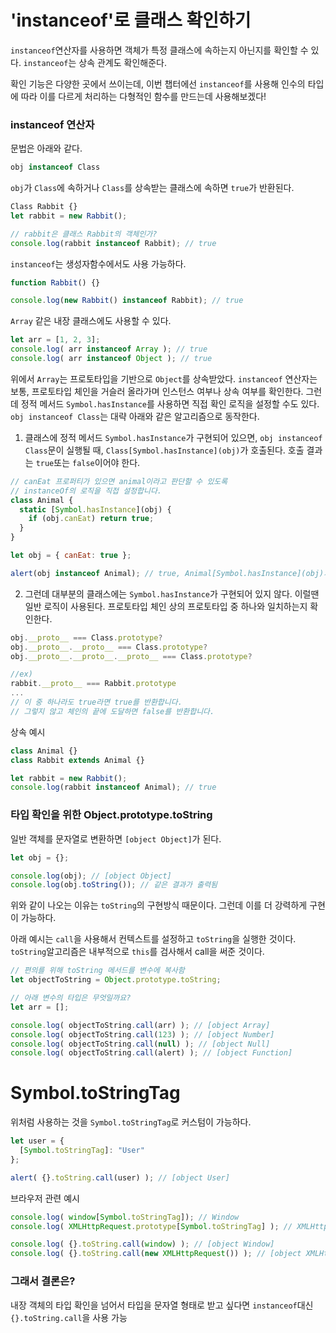 # 'instanceof'로 클래스 확인하기
`instanceof`연산자를 사용하면 객체가 특정 클래스에 속하는지 아닌지를 확인할 수 있다.
`instanceof`는 상속 관계도 확인해준다.

확인 기능은 다양한 곳에서 쓰이는데, 이번 챕터에선 `instanceof`를 사용해 인수의 타입에 따라 이를 다르게 처리하는 다형적인 함수를 만드는데 사용해보겠다!

### instanceof 연산자
문법은 아래와 같다.
```js
obj instanceof Class
```
`obj`가 `Class`에 속하거나 `Class`를 상속받는 클래스에 속하면 `true`가 반환된다.
```js
Class Rabbit {}
let rabbit = new Rabbit();

// rabbit은 클래스 Rabbit의 객체인가?
console.log(rabbit instanceof Rabbit); // true
```

`instanceof`는 생성자함수에서도 사용 가능하다.
```js
function Rabbit() {}

console.log(new Rabbit() instanceof Rabbit); // true
```

`Array` 같은 내장 클래스에도 사용할 수 있다.
```js
let arr = [1, 2, 3];
console.log( arr instanceof Array ); // true
console.log( arr instanceof Object ); // true
```
위에서 `Array`는 프로토타입을 기반으로 `Object`를 상속받았다.
`instanceof` 연산자는 보통, 프로토타입 체인을 거슬러 올라가며 인스턴스 여부나 상속 여부를 확인한다.
그런데 정적 메서드 `Symbol.hasInstance`를 사용하면 직접 확인 로직을 설정할 수도 있다.
`obj instanceof Class`는 대략 아래와 같은 알고리즘으로 동작한다.
1. 클래스에 정적 메서드 `Symbol.hasInstance`가 구현되어 있으면, `obj instanceof Class`문이 실행될 때, `Class[Symbol.hasInstance](obj)`가 호출된다.
호출 결과는 `true`또는 `false`이어야 한다.
```js
// canEat 프로퍼티가 있으면 animal이라고 판단할 수 있도록
// instanceOf의 로직을 직접 설정합니다.
class Animal {
  static [Symbol.hasInstance](obj) {
    if (obj.canEat) return true;
  }
}

let obj = { canEat: true };

alert(obj instanceof Animal); // true, Animal[Symbol.hasInstance](obj)가 호출됨
```
2. 그런데 대부분의 클래스에는 `Symbol.hasInstance`가 구현되어 있지 않다. 이럴땐 일반 로직이 사용된다.
프로토타입 체인 상의 프로토타입 중 하나와 일치하는지 확인한다.
```js
obj.__proto__ === Class.prototype?
obj.__proto__.__proto__ === Class.prototype?
obj.__proto__.__proto__.__proto__ === Class.prototype?

//ex)
rabbit.__proto__ === Rabbit.prototype
...
// 이 중 하나라도 true라면 true를 반환합니다.
// 그렇지 않고 체인의 끝에 도달하면 false를 반환합니다.
```

상속 예시
```js
class Animal {}
class Rabbit extends Animal {}

let rabbit = new Rabbit();
console.log(rabbit instanceof Animal); // true
```

### 타입 확인을 위한 Object.prototype.toString
일반 객체를 문자열로 변환하면 `[object Object]`가 된다.
```js
let obj = {};

console.log(obj); // [object Object]
console.log(obj.toString()); // 같은 결과가 출력됨
```
위와 같이 나오는 이유는 `toString`의 구현방식 때문이다.
그런데 이를 더 강력하게 구현이 가능하다.

아래 예시는 `call`을 사용해서 컨텍스트를 설정하고 `toString`을 실행한 것이다.
`toString`알고리즘은 내부적으로 `this`를 검사해서 call을 써준 것이다.
```js
// 편의를 위해 toString 메서드를 변수에 복사함
let objectToString = Object.prototype.toString;

// 아래 변수의 타입은 무엇일까요?
let arr = [];

console.log( objectToString.call(arr) ); // [object Array]
console.log( objectToString.call(123) ); // [object Number]
console.log( objectToString.call(null) ); // [object Null]
console.log( objectToString.call(alert) ); // [object Function]
```

# Symbol.toStringTag
위처럼 사용하는 것을 `Symbol.toStringTag`로 커스텀이 가능하다.
```js
let user = {
  [Symbol.toStringTag]: "User"
};

alert( {}.toString.call(user) ); // [object User]
```

브라우저 관련 예시
```js
console.log( window[Symbol.toStringTag]); // Window
console.log( XMLHttpRequest.prototype[Symbol.toStringTag] ); // XMLHttpRequest

console.log( {}.toString.call(window) ); // [object Window]
console.log( {}.toString.call(new XMLHttpRequest()) ); // [object XMLHttpRequest]
```

### 그래서 결론은?
내장 객체의 타입 확인을 넘어서 타입을 문자열 형태로 받고 싶다면 `instanceof`대신 `{}.toString.call`을 사용 가능
